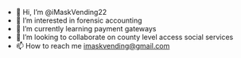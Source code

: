 - 👋 Hi, I’m @iMaskVending22
- 👀 I’m interested in forensic accounting
- 🌱 I’m currently learning payment gateways
- 💞️ I’m looking to collaborate on county level access social services
- 📫 How to reach me imaskvending@gmail.com

<!---
iMaskVending22/iMaskVending22 is an ✨Alliance✨ repository because its `README.md` (this file) appears on your GitHub profile.
You can click the Preview link to take a look at your changes.
--->
